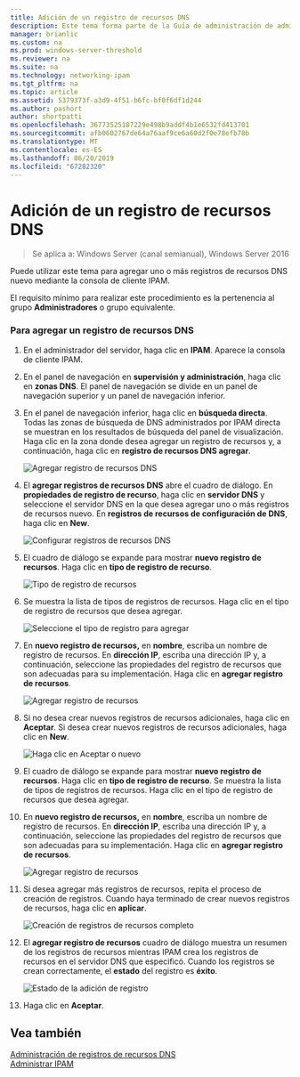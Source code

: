 ```yaml
---
title: Adición de un registro de recursos DNS
description: Este tema forma parte de la Guía de administración de administración de direcciones IP (IPAM) en Windows Server 2016.
manager: brianlic
ms.custom: na
ms.prod: windows-server-threshold
ms.reviewer: na
ms.suite: na
ms.technology: networking-ipam
ms.tgt_pltfrm: na
ms.topic: article
ms.assetid: 5379373f-a3d9-4f51-b6fc-bf0f6df1d244
ms.author: pashort
author: shortpatti
ms.openlocfilehash: 36773525187229e498b9addf4b1e6532fd413701
ms.sourcegitcommit: afb0602767de64a76aaf9ce6a60d2f0e78efb78b
ms.translationtype: MT
ms.contentlocale: es-ES
ms.lasthandoff: 06/20/2019
ms.locfileid: "67282320"
---
```

# <a name="add-a-dns-resource-record"></a>Adición de un registro de recursos DNS

>Se aplica a: Windows Server (canal semianual), Windows Server 2016

Puede utilizar este tema para agregar uno o más registros de recursos DNS nuevo mediante la consola de cliente IPAM.  
  
El requisito mínimo para realizar este procedimiento es la pertenencia al grupo **Administradores** o grupo equivalente.  
  
### <a name="to-add-a-dns-resource-record"></a>Para agregar un registro de recursos DNS  
  
1.  En el administrador del servidor, haga clic en **IPAM**. Aparece la consola de cliente IPAM.  
  
2.  En el panel de navegación en **supervisión y administración**, haga clic en **zonas DNS**.  El panel de navegación se divide en un panel de navegación superior y un panel de navegación inferior.  
  
3.  En el panel de navegación inferior, haga clic en **búsqueda directa**. Todas las zonas de búsqueda de DNS administrados por IPAM directa se muestran en los resultados de búsqueda del panel de visualización. Haga clic en la zona donde desea agregar un registro de recursos y, a continuación, haga clic en **registro de recursos DNS agregar**.  
  
    ![Agregar registro de recursos DNS](../../media/Add-a-DNS-Resource-Record/ipam_DNSrr_01.jpg)
  
4.  El **agregar registros de recursos DNS** abre el cuadro de diálogo. En **propiedades de registro de recurso**, haga clic en **servidor DNS** y seleccione el servidor DNS en la que desea agregar uno o más registros de recursos nuevo. En **registros de recursos de configuración de DNS**, haga clic en **New**.  
  
    ![Configurar registros de recursos DNS](../../media/Add-a-DNS-Resource-Record/ipam_DNSrr_02.jpg)  
  
5.  El cuadro de diálogo se expande para mostrar **nuevo registro de recursos**. Haga clic en **tipo de registro de recurso**.  
  
    ![Tipo de registro de recursos](../../media/Add-a-DNS-Resource-Record/ipam_DNSrr_03.jpg)  
  
6.  Se muestra la lista de tipos de registros de recursos. Haga clic en el tipo de registro de recursos que desea agregar.  
  
    ![Seleccione el tipo de registro para agregar](../../media/Add-a-DNS-Resource-Record/ipam_DNSrr_04.jpg)  
  
7.  En **nuevo registro de recursos,** en **nombre**, escriba un nombre de registro de recursos. En **dirección IP**, escriba una dirección IP y, a continuación, seleccione las propiedades del registro de recursos que son adecuadas para su implementación. Haga clic en **agregar registro de recursos**.  
  
    ![Agregar registro de recursos](../../media/Add-a-DNS-Resource-Record/ipam_DNSrr_06.jpg)  
  
8.  Si no desea crear nuevos registros de recursos adicionales, haga clic en **Aceptar**. Si desea crear nuevos registros de recursos adicionales, haga clic en **New**.  
  
    ![Haga clic en Aceptar o nuevo](../../media/Add-a-DNS-Resource-Record/ipam_DNSrr_r2_01.jpg)
  
9. El cuadro de diálogo se expande para mostrar **nuevo registro de recursos**. Haga clic en **tipo de registro de recurso**. Se muestra la lista de tipos de registros de recursos. Haga clic en el tipo de registro de recursos que desea agregar.  
  
10. En **nuevo registro de recursos,** en **nombre**, escriba un nombre de registro de recursos. En **dirección IP**, escriba una dirección IP y, a continuación, seleccione las propiedades del registro de recursos que son adecuadas para su implementación. Haga clic en **agregar registro de recursos**.  
  
    ![Agregar registro de recursos](../../media/Add-a-DNS-Resource-Record/ipam_DNSrr_r2_02.jpg)  
  
11. Si desea agregar más registros de recursos, repita el proceso de creación de registros. Cuando haya terminado de crear nuevos registros de recursos, haga clic en **aplicar**.  
  
    ![Creación de registros de recursos completo](../../media/Add-a-DNS-Resource-Record/ipam_DNSrr_r2_03.jpg)  
  
12. El **agregar registro de recursos** cuadro de diálogo muestra un resumen de los registros de recursos mientras IPAM crea los registros de recursos en el servidor DNS que especificó. Cuando los registros se crean correctamente, el **estado** del registro es **éxito**.  
  
    ![Estado de la adición de registro](../../media/Add-a-DNS-Resource-Record/ipam_DNSrr_r2_04.jpg)  
  
13. Haga clic en **Aceptar**.  
  
## <a name="see-also"></a>Vea también  
[Administración de registros de recursos DNS](DNS-Resource-Record-Management.md)  
[Administrar IPAM](Manage-IPAM.md)  
  


